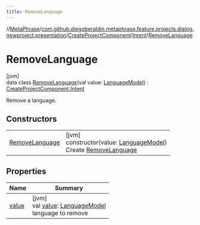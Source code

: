 ```yaml
---
title: RemoveLanguage
---
```

//[MetaPhrase](../../../../../index.html)/[com.github.diegoberaldin.metaphrase.feature.projects.dialog.newproject.presentation](../../../index.html)/[CreateProjectComponent](../../index.html)/[Intent](../index.html)/[RemoveLanguage](index.html)



# RemoveLanguage



[jvm]\
data class [RemoveLanguage](index.html)(val value: [LanguageModel](../../../../com.github.diegoberaldin.metaphrase.domain.language.data/-language-model/index.html)) : [CreateProjectComponent.Intent](../index.html)

Remove a language.



## Constructors


| | |
|---|---|
| [RemoveLanguage](-remove-language.html) | [jvm]<br>constructor(value: [LanguageModel](../../../../com.github.diegoberaldin.metaphrase.domain.language.data/-language-model/index.html))<br>Create [RemoveLanguage](index.html) |


## Properties


| Name | Summary |
|---|---|
| [value](value.html) | [jvm]<br>val [value](value.html): [LanguageModel](../../../../com.github.diegoberaldin.metaphrase.domain.language.data/-language-model/index.html)<br>language to remove |

